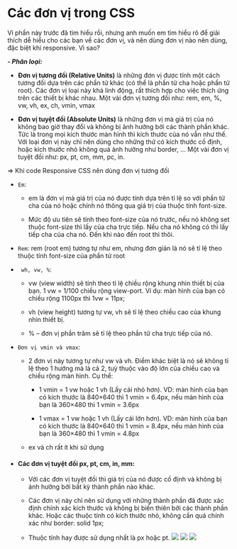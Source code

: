 ﻿
# Các đơn vị trong CSS

Vì phần này trước đã tìm hiểu rồi, nhưng anh muốn em tìm hiểu rõ để giải thích dễ hiểu cho các bạn về các đơn vị, và nên dùng đơn vị nào nên dùng, đặc biệt khi responsive. Vì sao?

***-   Phân loại:***
    

-   **Đơn vị tương đối (Relative Units)** là những đơn vị được tính một cách tương đối dựa trên các phần tử khác (có thể là phần tử cha hoặc phần tử root). Các đơn vị loại này khá linh động, rất thích hợp cho việc thích ứng trên các thiết bị khác nhau. Một vài đơn vị tương đối như: rem, em, %, vw, vh, ex, ch, vmin, vmax
    
-   **Đơn vị tuyệt đối (Absolute Units)** là những đơn vị mà giá trị của nó không bao giờ thay đổi và không bị ảnh hưởng bởi các thành phần khác. Tức là trong mọi kích thước màn hình thì kích thước của nó vẫn như thế. Với loại đơn vị này chỉ nên dùng cho những thứ có kích thước cố định, hoặc kích thước nhỏ không quá ảnh hưởng như border, … Một vài đơn vị tuyệt đối như: px, pt, cm, mm, pc, in.
    

⇒ Khi code Responsive CSS nên dùng đơn vị tương đối

-   `Em`:
    

	-   em là đơn vị mà giá trị của nó được tính dựa trên tỉ lệ so với phần tử cha của nó hoặc chính nó thông qua giá trị của thuộc tính font-size.
    
	-   Mức độ ưu tiên sẽ tính theo font-size của nó trước, nếu nó không set thuộc font-size thì lấy của cha trực tiếp. Nếu cha nó không có thì lấy tiếp cha của cha nó. Đến khi nào đến root thì thôi.
    

-   `Rem`: rem (root em) tương tự như em, nhưng đơn giản là nó sẽ tỉ lệ theo thuộc tính font-size của phần tử root <html>
    
-  ` wh, vw, %`:
    

	-   vw (view width) sẽ tính theo tỉ lệ chiều rộng khung nhìn thiết bị của bạn. 1 vw = 1/100 chiều rộng view-port. Ví dụ: màn hình của bạn có chiều rộng 1100px thì 1vw = 11px;
    
	-   vh (view height) tương tự vw, vh sẽ tỉ lệ theo chiều cao của khung nhìn thiết bị.
    
	-   % – đơn vị phần trăm sẽ tỉ lệ theo phần tử cha trực tiếp của nó.
    

-   `Đơn vị vmin và vmax`:
    

	-   2 đơn vị này tương tự như vw và vh. Điểm khác biệt là nó sẽ không tỉ lệ theo 1 hướng mà là cả 2, tuỳ thuộc vào độ lớn của chiều cao và chiều rộng màn hình. Cụ thể:
    
		-   1 vmin = 1 vw hoặc 1 vh (Lấy cái nhỏ hơn). VD: màn hình của bạn có kích thước là 840×640 thì 1 vmin = 6.4px, nếu màn hình của bạn là 360×480 thì 1 vmin = 3.6px
    
		-   1 vmax = 1 vw hoặc 1 vh (Lấy cái lớn hơn). VD: màn hình của bạn có kích thước là 840×640 thì 1 vmin = 8.4px, nếu màn hình của bạn là 360×480 thì 1 vmin = 4.8px
    

	-   ex và ch rất ít khi sử dụng
    
-  #### Các đơn vị tuyệt đối px, pt, cm, in, mm:
    

	-   Với các đơn vị tuyệt đối thì giá trị của nó được cố định và không bị ảnh hưởng bởi bất kỳ thành phần nào khác.
    
	-   Các đơn vị này chỉ nên sử dụng với những thành phần đã được xác định chính xác kích thước và không bị biến thiên bởi các thành phần khác. Hoặc các thuộc tính có kích thước nhỏ, không cần quá chính xác như border: solid 1px;
    
	-   Thuộc tính hay được sử dụng nhất là px hoặc pt.
	**![](https://lh3.googleusercontent.com/fGT7jTPr8eO9cJOUrys_0WLL2sUyulPDZOLtMK4-f6axKFD0e8PUW4ib_2Bo8ENQeOEC9D38MgYlOQ806v9U5NpIK5hNYZlZYrlL54U_7GFua14XWhyrIYeNd5UYqKQFcs5dI0Eyytu0Vnk7cg)**
**![](https://lh6.googleusercontent.com/wt5jhYT3l138rV9AVn9OrR9UymYAIGgf5aijwNnOVR5YW-tSjLLWpUNP4Zg-S7O7DCvCPc_wGj47KdcW0C0S-NweCKsirqp4NKxjoLUkR_XwUjZcBk6T_cu7yb3ck_cz8CSDIOV1YvYnP-OXtQ)**
**![](https://lh6.googleusercontent.com/7cZxlKsyaUF-Ve6zOBDyhBX1vTDy4-U9K1R3E_qmQtDQHOmAFXA5xmigAK2vWTzfC6ikmKz01I7YpX42cPpAkZd9Nq98MkUyGMtj8zj63_jqdAooMlMubEhtIp5JBIuZLdkHnhSzHW3kH0BbOg)**

